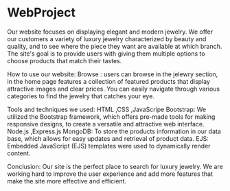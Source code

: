 # WebProject

Our website focuses on displaying elegant and modern jewelry. We offer our customers a variety of luxury jewelry characterized by beauty and quality, and to see where the piece they want are available at which branch. The site's goal is to provide users with giving them multiple options to choose products that match their tastes.

How to use our website:
Browse : users can browse in the jelewry section, in the home page features a collection of featured products that display attractive images and clear prices. You can easily navigate through various categories to find the jewelry that catches your eye. 

Tools and techniques we used:
HTML ,CSS ,JavaScripe
Bootstrap:
We utilized the Bootstrap framework, which offers pre-made tools for making responsive designs, to create a versatile and attractive web interface.
Node.js ,Express.js
MongoDB:
To store the products information in our data base,  which allows for easy updates and retrieval of product data.
EJS: Embedded JavaScript (EJS) templates were used to dynamically render content.

Conclusion: Our site is the perfect place to search for luxury jewelry. We are working hard to improve the user experience and add more features that make the site more effective and efficient.
